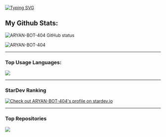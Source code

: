 <!--
**ARYAN-BOT-404/ARYAN-BOT-404** is a ✨ _special_ ✨ repository because its `README.md` (this file) appears on your GitHub profile.

Here are some ideas to get you started:

- 🔭 I’m currently working on ...
- 🌱 I’m currently learning ...
- 👯 I’m looking to collaborate on ...
- 🤔 I’m looking for help with ...
- 💬 Ask me about ...
- 📫 How to reach me: ...
- 😄 Pronouns: ...
- ⚡ Fun fact: ...
-->

[![Typing SVG](https://readme-typing-svg.herokuapp.com?font=Neuton&size=25&color=30FF40&background=000000&center=true&vCenter=true&width=360&height=60&lines=Hello+World%2C+I'm+ITZ-ARYAN+Here+🤙;𝙸𝚃'𝚜+𝙽𝙾𝚃+𝙰+𝙹𝚄𝚂𝚃+𝙽𝙰𝙼𝙴+𝙱𝚁𝙾+🥱;𝙸𝚃'𝚜+𝙰+𝙱𝚁𝙰𝙽𝙳+🔥;Respect+Itz-ARYAN+🥀;Thanks+My+All+Friend+🤙+🥰)](https://git.io/typing-svg)


## My Github Stats:

<p>
  <img align="center" src="https://github-readme-stats.vercel.app/api?username=ARYAN-BOT-404&show_icons=true&include_all_commits=true&theme=radical&hide_border=false" alt="ARYAN-BOT-404 GitHub status" />
</p>
<p>
  <img align="center" src="https://github-readme-streak-stats.herokuapp.com/?user=ARYAN-BOT-404&theme=algolia" alt="ARYAN-BOT-404" />
</p>

---

### Top Usage Languages:

<img align="center" src="https://github-readme-stats.vercel.app/api/top-langs/?username=ARYAN-BOT-404&layout=compact&theme=algolia&hide_border=true&&langs_count=10" />

---

### StarDev Ranking

<a href="https://stardev.io/developers/ARYAN-BOT-404"><img alt="Check out ARYAN-BOT-404&apos;s profile on stardev.io" src="https://stardev.io/developers/ARYAN-BOT-404/badge/languages/global.svg" /></a>

---

### Top Repositories


<a href="https://github.com/ARYAN-BOT-404/A4YA9">
  <img align="center" src="https://github-readme-stats.vercel.app/api/pin/?username=ARYAN-BOT-404&repo=A4YA9&theme=algolia" />
</a>
